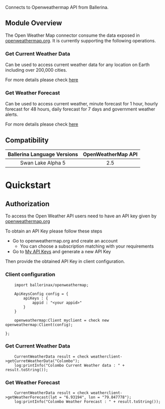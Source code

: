 Connects to Openweathermap API from Ballerina.

## Module Overview

The Open Weather Map connector consume the data exposed in [openweathermap.org](https://openweathermap.org/). It is currently supporting the following operations.

### Get Current Weather Data

Can be used to access current weather data for any location on Earth including over 200,000 cities.

For more details please check [here](https://openweathermap.org/current)

### Get Weather Forecast

Can be used to access current weather, minute forecast for 1 hour, hourly forecast for 48 hours, daily forecast for 7 days and government weather alerts.

For more details please check [here](https://openweathermap.org/api/one-call-api)

## Compatibility

| Ballerina Language Versions  | OpenWeatherMap API |
|:----------------------------:|:------------------:|
|  Swan Lake Alpha 5           |   2.5              |


# Quickstart

## Authorization

To access the Open Weather API users need to have an API key given by [openweathermap.org](https://openweathermap.org/)

To obtain an API Key please follow these steps
* Go to openweathermap.org and create an account
    - You can choose a subscription matching with your requirements
* Go to [My API Keys](https://home.openweathermap.org/api_keys) and generate a new API Key

Then provide the obtained API Key in client configuration.

### Client configuration

```ballerina
    import ballerinax/openweathermap;

    ApiKeysConfig config = {
        apiKeys : {
            appid : "<your appid>"
        }
    }

    openweathermap:Client myclient = check new openweathermap:Client(config);

};
```
### Get Current Weather Data

```ballerina
    CurrentWeatherData result = check weatherclient->getCurretWeatherData("Colombo");
    log:printInfo("Colombo Current Weather data : " + result.toString());

```

### Get Weather Forecast

```ballerina
    CurrentWeatherData result = check weatherclient->getWeatherForecast(lat = "6.93194", lon = "79.847778");
    log:printInfo("Colombo Weather Forecast : " + result.toString());
```
    